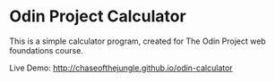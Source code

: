 # Odin Project Calculator

This is a simple calculator program, created for The Odin Project web foundations course.

Live Demo: http://chaseofthejungle.github.io/odin-calculator
